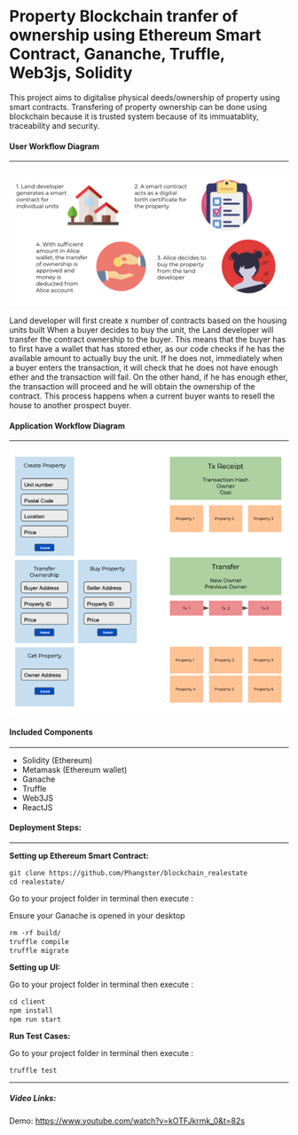 # Property Blockchain tranfer of ownership using Ethereum Smart Contract, Gananche, Truffle, Web3js, Solidity

This project aims to digitalise physical deeds/ownership of property using smart contracts. Transfering of property ownership can be done using blockchain because it is trusted system because of its immuatablity, traceability and security.

#### User Workflow Diagram
---
![](screens/flow.png)

Land developer will first create x number of contracts based on the housing units built
When a buyer decides to buy the unit, the Land developer will transfer the contract ownership to the buyer. This means that the buyer has to first have a wallet that has stored ether, as our code checks if he has the available amount to actually buy the unit. If he does not, immediately when a buyer enters the transaction, it will check that he does not have enough ether and the transaction will fail. On the other hand, if he has enough ether, the transaction will proceed and he will obtain the ownership of the contract. This process happens when a current buyer wants to resell the house to another prospect buyer.

#### Application Workflow Diagram
---
![](screens/UI.png)

#### Included Components
---
-  Solidity (Ethereum)
-  Metamask (Ethereum wallet)
-  Ganache
-  Truffle
-  Web3JS
-  ReactJS

#### Deployment Steps:
---
**Setting up Ethereum Smart Contract:**

```
git clone https://github.com/Phangster/blockchain_realestate
cd realestate/
```
Go to your project folder in terminal then execute :

Ensure your Ganache is opened in your desktop
```
rm -rf build/
truffle compile 
truffle migrate 
```
**Setting up UI:**

Go to your project folder in terminal then execute :

```
cd client
npm install
npm run start
```

**Run Test Cases:**

Go to your project folder in terminal then execute :

```
truffle test
```

---
##### Video Links:

Demo: https://www.youtube.com/watch?v=kOTFJkrmk_0&t=82s